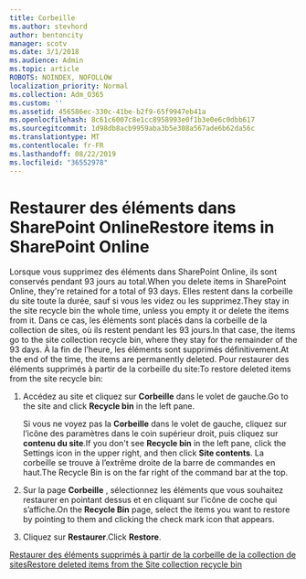 ```yaml
---
title: Corbeille
ms.author: stevhord
author: bentoncity
manager: scotv
ms.date: 3/1/2018
ms.audience: Admin
ms.topic: article
ROBOTS: NOINDEX, NOFOLLOW
localization_priority: Normal
ms.collection: Adm_O365
ms.custom: ''
ms.assetid: 456586ec-330c-41be-b2f9-65f9947eb41a
ms.openlocfilehash: 8c61c6007c8e1cc8958993e0f1b3e0e6c0dbb617
ms.sourcegitcommit: 1d98db8acb9959aba3b5e308a567ade6b62da56c
ms.translationtype: MT
ms.contentlocale: fr-FR
ms.lasthandoff: 08/22/2019
ms.locfileid: "36552978"
---
```

# <a name="restore-items-in-sharepoint-online"></a><span data-ttu-id="f0c7d-102">Restaurer des éléments dans SharePoint Online</span><span class="sxs-lookup"><span data-stu-id="f0c7d-102">Restore items in SharePoint Online</span></span>

<span data-ttu-id="f0c7d-103">Lorsque vous supprimez des éléments dans SharePoint Online, ils sont conservés pendant 93 jours au total.</span><span class="sxs-lookup"><span data-stu-id="f0c7d-103">When you delete items in SharePoint Online, they're retained for a total of 93 days.</span></span> <span data-ttu-id="f0c7d-104">Elles restent dans la corbeille du site toute la durée, sauf si vous les videz ou les supprimez.</span><span class="sxs-lookup"><span data-stu-id="f0c7d-104">They stay in the site recycle bin the whole time, unless you empty it or delete the items from it.</span></span> <span data-ttu-id="f0c7d-105">Dans ce cas, les éléments sont placés dans la corbeille de la collection de sites, où ils restent pendant les 93 jours.</span><span class="sxs-lookup"><span data-stu-id="f0c7d-105">In that case, the items go to the site collection recycle bin, where they stay for the remainder of the 93 days.</span></span> <span data-ttu-id="f0c7d-106">À la fin de l’heure, les éléments sont supprimés définitivement.</span><span class="sxs-lookup"><span data-stu-id="f0c7d-106">At the end of the time, the items are permanently deleted.</span></span> <span data-ttu-id="f0c7d-107">Pour restaurer des éléments supprimés à partir de la corbeille du site:</span><span class="sxs-lookup"><span data-stu-id="f0c7d-107">To restore deleted items from the site recycle bin:</span></span>
  
1. <span data-ttu-id="f0c7d-108">Accédez au site et cliquez sur **Corbeille** dans le volet de gauche.</span><span class="sxs-lookup"><span data-stu-id="f0c7d-108">Go to the site and click **Recycle bin** in the left pane.</span></span> 
    
    <span data-ttu-id="f0c7d-109">Si vous ne voyez pas la **Corbeille** dans le volet de gauche, cliquez sur l’icône des paramètres dans le coin supérieur droit, puis cliquez sur **contenu du site**.</span><span class="sxs-lookup"><span data-stu-id="f0c7d-109">If you don't see **Recycle bin** in the left pane, click the Settings icon in the upper right, and then click **Site contents**.</span></span> <span data-ttu-id="f0c7d-110">La corbeille se trouve à l’extrême droite de la barre de commandes en haut.</span><span class="sxs-lookup"><span data-stu-id="f0c7d-110">The Recycle Bin is on the far right of the command bar at the top.</span></span>
    
2. <span data-ttu-id="f0c7d-111">Sur la page **Corbeille** , sélectionnez les éléments que vous souhaitez restaurer en pointant dessus et en cliquant sur l’icône de coche qui s’affiche.</span><span class="sxs-lookup"><span data-stu-id="f0c7d-111">On the **Recycle Bin** page, select the items you want to restore by pointing to them and clicking the check mark icon that appears.</span></span> 
    
3. <span data-ttu-id="f0c7d-112">Cliquez sur **Restaurer**.</span><span class="sxs-lookup"><span data-stu-id="f0c7d-112">Click **Restore**.</span></span>
    
[<span data-ttu-id="f0c7d-113">Restaurer des éléments supprimés à partir de la corbeille de la collection de sites</span><span class="sxs-lookup"><span data-stu-id="f0c7d-113">Restore deleted items from the Site collection recycle bin</span></span>](https://go.microsoft.com/fwlink/?linkid=866439)
  

